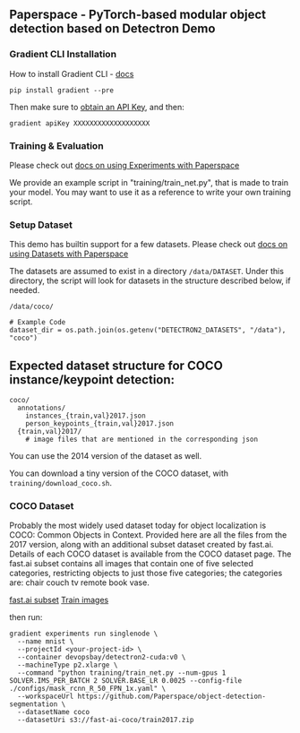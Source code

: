 
## Paperspace - PyTorch-based modular object detection based on Detectron Demo

### Gradient CLI Installation

How to install Gradient CLI - [docs](https://docs.paperspace.com/gradient/get-started/install-the-cli)

```
pip install gradient --pre
```
Then make sure to [obtain an API Key](https://docs.paperspace.com/gradient/get-started/install-the-cli#obtaining-an-api-key), and then:
```
gradient apiKey XXXXXXXXXXXXXXXXXXX
```

### Training & Evaluation

Please check out [docs on using Experiments with Paperspace](https://docs.paperspace.com/gradient/experiments/using-experiments)


We provide an example script in "training/train_net.py", that is made to train your model.
You may want to use it as a reference to write your own training script.

### Setup Dataset

This demo has builtin support for a few datasets.
Please check out [docs on using Datasets with Paperspace](https://docs.paperspace.com/gradient/experiments/using-experiments/experiment-datasets)

The datasets are assumed to exist in a directory `/data/DATASET`.
Under this directory, the script will look for datasets in the structure described below, if needed.
```
/data/coco/
```
```
# Example Code 
dataset_dir = os.path.join(os.getenv("DETECTRON2_DATASETS", "/data"), "coco")
```
## Expected dataset structure for COCO instance/keypoint detection:

```
coco/
  annotations/
    instances_{train,val}2017.json
    person_keypoints_{train,val}2017.json
  {train,val}2017/
    # image files that are mentioned in the corresponding json
```

You can use the 2014 version of the dataset as well.

You can download a tiny version of the COCO dataset, with `training/download_coco.sh`.

### COCO Dataset
Probably the most widely used dataset today for object localization is COCO: Common Objects in Context. Provided here are all the files from the 2017 version, along with an additional subset dataset created by fast.ai. Details of each COCO dataset is available from the COCO dataset page. The fast.ai subset contains all images that contain one of five selected categories, restricting objects to just those five categories; the categories are: chair couch tv remote book vase.

[fast.ai subset](https://s3.amazonaws.com/fast-ai-coco/coco_sample.tgz)
[Train images](https://s3.amazonaws.com/fast-ai-coco/train2017.zip)

then run:
```
gradient experiments run singlenode \
  --name mnist \
  --projectId <your-project-id> \
  --container devopsbay/detectron2-cuda:v0 \
  --machineType p2.xlarge \
  --command "python training/train_net.py --num-gpus 1 SOLVER.IMS_PER_BATCH 2 SOLVER.BASE_LR 0.0025 --config-file ./configs/mask_rcnn_R_50_FPN_1x.yaml" \
  --workspaceUrl https://github.com/Paperspace/object-detection-segmentation \
  --datasetName coco
  --datasetUri s3://fast-ai-coco/train2017.zip
```

